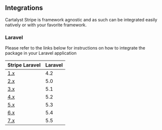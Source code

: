 ## Integrations

Cartalyst Stripe is framework agnostic and as such can be integrated easily natively or with your favorite framework.

### Laravel

Please refer to the links below for instructions on how to integrate the package in your Laravel application

Stripe Laravel                                         | Laravel
------------------------------------------------------ | ----------------
[1.x](https://cartalyst.com/manual/stripe-laravel/1.0) | 4.2
[2.x](https://cartalyst.com/manual/stripe-laravel/2.0) | 5.0
[3.x](https://cartalyst.com/manual/stripe-laravel/3.0) | 5.1
[4.x](https://cartalyst.com/manual/stripe-laravel/4.0) | 5.2
[5.x](https://cartalyst.com/manual/stripe-laravel/5.0) | 5.3
[6.x](https://cartalyst.com/manual/stripe-laravel/6.0) | 5.4
[7.x](https://cartalyst.com/manual/stripe-laravel/7.0) | 5.5
